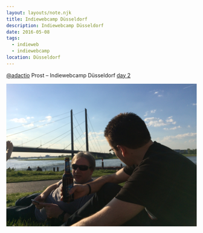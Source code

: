 ```yaml
---
layout: layouts/note.njk
title: Indiewebcamp Düsseldorf
description: Indiewebcamp Düsseldorf
date: 2016-05-08
tags:
  - indieweb
  - indiewebcamp
location: Düsseldorf
---
```

[@adactio](https://adactio.com/notes/10613) Prost – Indiewebcamp Düsseldorf [day 2](https://www.webrocker.de/2016/05/08/indiewebcamp-duesseldorf-day-2/)

![Indiewebcamp Düsseldorf](/img/posts/20160507_dd.jpg)

